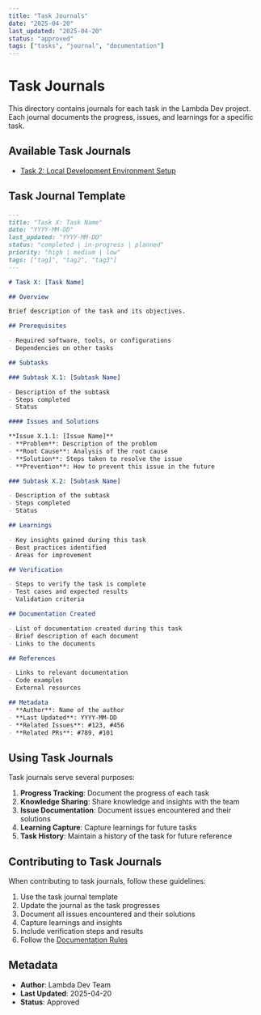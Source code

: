 ```yaml
---
title: "Task Journals"
date: "2025-04-20"
last_updated: "2025-04-20"
status: "approved"
tags: ["tasks", "journal", "documentation"]
---
```


# Task Journals

This directory contains journals for each task in the Lambda Dev project. Each journal documents the progress, issues, and learnings for a specific task.

## Available Task Journals

- [Task 2: Local Development Environment Setup](./task-2-local-environment.md)

## Task Journal Template

```markdown
---
title: "Task X: Task Name"
date: "YYYY-MM-DD"
last_updated: "YYYY-MM-DD"
status: "completed | in-progress | planned"
priority: "high | medium | low"
tags: ["tag1", "tag2", "tag3"]
---

# Task X: [Task Name]

## Overview

Brief description of the task and its objectives.

## Prerequisites

- Required software, tools, or configurations
- Dependencies on other tasks

## Subtasks

### Subtask X.1: [Subtask Name]

- Description of the subtask
- Steps completed
- Status

#### Issues and Solutions

**Issue X.1.1: [Issue Name]**
- **Problem**: Description of the problem
- **Root Cause**: Analysis of the root cause
- **Solution**: Steps taken to resolve the issue
- **Prevention**: How to prevent this issue in the future

### Subtask X.2: [Subtask Name]

- Description of the subtask
- Steps completed
- Status

## Learnings

- Key insights gained during this task
- Best practices identified
- Areas for improvement

## Verification

- Steps to verify the task is complete
- Test cases and expected results
- Validation criteria

## Documentation Created

- List of documentation created during this task
- Brief description of each document
- Links to the documents

## References

- Links to relevant documentation
- Code examples
- External resources

## Metadata
- **Author**: Name of the author
- **Last Updated**: YYYY-MM-DD
- **Related Issues**: #123, #456
- **Related PRs**: #789, #101
```

## Using Task Journals

Task journals serve several purposes:

1. **Progress Tracking**: Document the progress of each task
2. **Knowledge Sharing**: Share knowledge and insights with the team
3. **Issue Documentation**: Document issues encountered and their solutions
4. **Learning Capture**: Capture learnings for future tasks
5. **Task History**: Maintain a history of the task for future reference

## Contributing to Task Journals

When contributing to task journals, follow these guidelines:

1. Use the task journal template
2. Update the journal as the task progresses
3. Document all issues encountered and their solutions
4. Capture learnings and insights
5. Include verification steps and results
6. Follow the [Documentation Rules](../../documentation-rules.md)

## Metadata
- **Author**: Lambda Dev Team
- **Last Updated**: 2025-04-20
- **Status**: Approved
